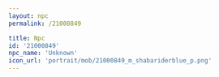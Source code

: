 ```yaml
---
layout: npc
permalink: /21000849

title: Npc
id: '21000849'
npc_name: 'Unknown'
icon_url: 'portrait/mob/21000849_m_shabariderblue_p.png'
---
```

